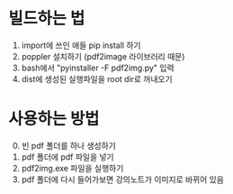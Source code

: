 # 빌드하는 법

1. import에 쓰인 애들 pip install 하기
2. poppler 설치하기 (pdf2image 라이브러리 때문)
3. bash에서 "pyinstaller -F pdf2img.py" 입력
4. dist에 생성된 실행파일을 root dir로 꺼내오기

# 사용하는 방법

0. 빈 pdf 폴더를 하나 생성하기
1. pdf 폴더에 pdf 파일을 넣기
2. pdf2img.exe 파일을 실행하기
3. pdf 폴더에 다시 들어가보면 강의노트가 이미지로 바뀌어 있음